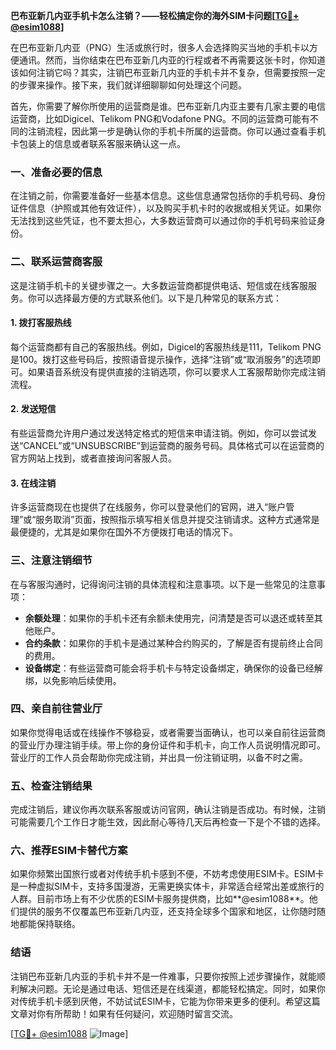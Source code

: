 **巴布亚新几内亚手机卡怎么注销？——轻松搞定你的海外SIM卡问题[[TG💪+ @esim1088](https://t.me/s/esim1088)]**

在巴布亚新几内亚（PNG）生活或旅行时，很多人会选择购买当地的手机卡以方便通讯。然而，当你结束在巴布亚新几内亚的行程或者不再需要这张卡时，你知道该如何注销它吗？其实，注销巴布亚新几内亚的手机卡并不复杂，但需要按照一定的步骤来操作。接下来，我们就详细聊聊如何处理这个问题。

首先，你需要了解你所使用的运营商是谁。巴布亚新几内亚主要有几家主要的电信运营商，比如Digicel、Telikom PNG和Vodafone PNG。不同的运营商可能有不同的注销流程，因此第一步是确认你的手机卡所属的运营商。你可以通过查看手机卡包装上的信息或者联系客服来确认这一点。

### **一、准备必要的信息**

在注销之前，你需要准备好一些基本信息。这些信息通常包括你的手机号码、身份证件信息（护照或其他有效证件），以及购买手机卡时的收据或相关凭证。如果你无法找到这些凭证，也不要太担心，大多数运营商可以通过你的手机号码来验证身份。

### **二、联系运营商客服**

这是注销手机卡的关键步骤之一。大多数运营商都提供电话、短信或在线客服服务。你可以选择最方便的方式联系他们。以下是几种常见的联系方式：

#### **1. 拨打客服热线**
每个运营商都有自己的客服热线。例如，Digicel的客服热线是111，Telikom PNG是100。拨打这些号码后，按照语音提示操作，选择“注销”或“取消服务”的选项即可。如果语音系统没有提供直接的注销选项，你可以要求人工客服帮助你完成注销流程。

#### **2. 发送短信**
有些运营商允许用户通过发送特定格式的短信来申请注销。例如，你可以尝试发送“CANCEL”或“UNSUBSCRIBE”到运营商的服务号码。具体格式可以在运营商的官方网站上找到，或者直接询问客服人员。

#### **3. 在线注销**
许多运营商现在也提供了在线服务，你可以登录他们的官网，进入“账户管理”或“服务取消”页面，按照指示填写相关信息并提交注销请求。这种方式通常是最便捷的，尤其是如果你在国外不方便拨打电话的情况下。

### **三、注意注销细节**

在与客服沟通时，记得询问注销的具体流程和注意事项。以下是一些常见的注意事项：

- **余额处理**：如果你的手机卡还有余额未使用完，问清楚是否可以退还或转至其他账户。
- **合约条款**：如果你的手机卡是通过某种合约购买的，了解是否有提前终止合同的费用。
- **设备绑定**：有些运营商可能会将手机卡与特定设备绑定，确保你的设备已经解绑，以免影响后续使用。

### **四、亲自前往营业厅**

如果你觉得电话或在线操作不够稳妥，或者需要当面确认，也可以亲自前往运营商的营业厅办理注销手续。带上你的身份证件和手机卡，向工作人员说明情况即可。营业厅的工作人员会帮助你完成注销，并出具一份注销证明，以备不时之需。

### **五、检查注销结果**

完成注销后，建议你再次联系客服或访问官网，确认注销是否成功。有时候，注销可能需要几个工作日才能生效，因此耐心等待几天后再检查一下是个不错的选择。

### **六、推荐ESIM卡替代方案**

如果你频繁出国旅行或者对传统手机卡感到不便，不妨考虑使用ESIM卡。ESIM卡是一种虚拟SIM卡，支持多国漫游，无需更换实体卡，非常适合经常出差或旅行的人群。目前市场上有不少优质的ESIM卡服务提供商，比如**@esim1088**。他们提供的服务不仅覆盖巴布亚新几内亚，还支持全球多个国家和地区，让你随时随地都能保持联络。

### **结语**

注销巴布亚新几内亚的手机卡并不是一件难事，只要你按照上述步骤操作，就能顺利解决问题。无论是通过电话、短信还是在线渠道，都能轻松搞定。同时，如果你对传统手机卡感到厌倦，不妨试试ESIM卡，它能为你带来更多的便利。希望这篇文章对你有所帮助！如果有任何疑问，欢迎随时留言交流。

[[TG💪+ @esim1088](https://t.me/s/esim1088) ![Image](https://i.postimg.cc/4NQfJmqS/Snipaste-2025-05-13-00-14-12.png)]